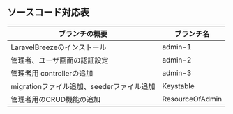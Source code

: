 ## ソースコード対応表

| ブランチの概要                               | ブランチ名       | 
| --------------------------------------------|-----------------|  
| LaravelBreezeのインストール                  | admin-1         | 
| 管理者、ユーザ画面の認証設定                  | admin-2         | 
| 管理者用 controllerの追加                    | admin-3         |  
| migrationファイル追加、seederファイル追加     | Keystable       | 
| 管理者用のCRUD機能の追加                      | ResourceOfAdmin |      
